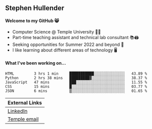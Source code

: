 ## Stephen Hullender

#### Welcome to my GitHub 😸
  * Computer Science @ Temple University 🍒🦉
  * Part-time teaching assistant and technical lab consultant 📚🖨️
  * Seeking opportunities for Summer 2022 and beyond 🚀
  * I like learning about different areas of technology 🖥️

#### What I've been working on...
<!--START_SECTION:waka-->
```text
HTML         3 hrs 1 min     ███████████░░░░░░░░░░░░░░   43.89 % 
Python       2 hrs 38 mins   █████████▓░░░░░░░░░░░░░░░   38.37 % 
JavaScript   47 mins         ███░░░░░░░░░░░░░░░░░░░░░░   11.55 % 
CSS          15 mins         █░░░░░░░░░░░░░░░░░░░░░░░░   03.77 % 
JSON         6 mins          ▒░░░░░░░░░░░░░░░░░░░░░░░░   01.65 % 
```
<!--END_SECTION:waka-->

| External Links | 
| -------------- |
| [LinkedIn](https://linkedin.com/in/shullender) |
| [Temple email](mailto:stephull@temple.edu) |

<!--
Here are some ideas to get you started:
- 🔭 I’m currently working on ...
- 🌱 I’m currently learning ...
- 👯 I’m looking to collaborate on ...
- 🤔 I’m looking for help with ...
- 💬 Ask me about ...
- 📫 How to reach me: ...
- 😄 Pronouns: ...
- ⚡ Fun fact: ...
-->
